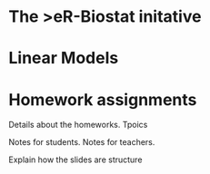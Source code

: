 # The >eR-Biostat initative
# Linear Models
# Homework assignments

Details about the homeworks.
Tpoics

Notes for students.
Notes for teachers.

Explain how the slides are structure
